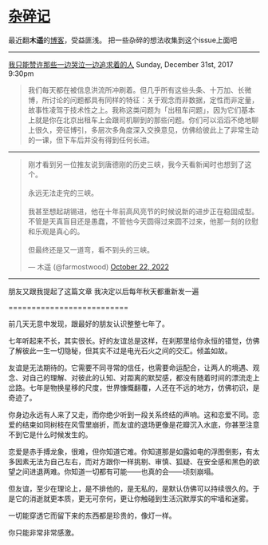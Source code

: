 # [杂碎记](https://github.com/UniqueClouds/gitblog/issues/6)

最近翻**木遥**的[博客](http://blog.farmostwood.net/)，受益匪浅。
把一些杂碎的想法收集到这个issue上面吧

---

[我只能赞许那些一边哭泣一边追求着的人](http://blog.farmostwood.net/850.html)
Sunday, December 31st, 2017 9:30pm

> 我们每天都在被信息洪流所冲刷着。但几乎所有这些头条、十万加、长微博，所讨论的问题都具有同样的特征：关于观念而非数据，定性而非定量，故事性凌驾于技术性之上。我称这类问题为「出租车问题」，因为它们基本上就是你在北京出租车上会跟司机聊到的那些问题。你们可以滔滔不绝地聊上很久，旁征博引，多层次多角度深入交换意见，仿佛给彼此上了非常生动的一课，但下车后并没有得到任何长进。

---

<blockquote class="twitter-tweet"><p lang="zh" dir="ltr">刚才看到另一位推友说到唐德刚的历史三峡，我今天看新闻时也想到了这个。<br><br>永远无法走完的三峡。<br><br>我甚至想起胡锡进，他在十年前高风亮节的时候说新的进步正在稳固成型。不管是天真盲目还是愚蠢，不管他今天圆得过来圆不过来，他那一刻的欣慰和乐观是真心的。<br><br>但最终还是又一道弯，看不到头的三峡。</p>&mdash; 木遥 (@farmostwood) <a href="https://twitter.com/farmostwood/status/1583877508906508288?ref_src=twsrc%5Etfw">October 22, 2022</a></blockquote> <script async src="https://platform.twitter.com/widgets.js" charset="utf-8"></script>

---

朋友又跟我提起了这篇文章
我决定以后每年秋天都重新发一遍

==========================

前几天无意中发现，跟最好的朋友认识整整七年了。

七年听起来不长，其实很长。好的友谊总是这样，在刹那里给你永恒的错觉，仿佛了解彼此一生一切隐秘，但其实不过是电光石火之间的交汇。倾盖如故。

友谊是无法期待的。它需要不同寻常的信任，也需要命运配合，让两人的境遇、观念、对自己的理解、对彼此的认知、对距离的默契感，都没有随着时间的漂流走上岔路。七年是物换星移的尺度，世界慷慨翻覆，人还在不远的地方，仿佛初识，是奇迹了。

你身边永远有人来了又走，而你绝少听到一段关系终结的声响。这和恋爱不同。恋爱的结束如同树枝在风雪里崩折，而友谊的退场更像是花瓣沉入水底，你甚至注意不到它是什么时候发生的。

恋爱是赤手搏龙象，很难，但你知道它难。你知道那是如露如电的浮图倒影，有太多因素无法为自己左右，而对方跟你一样挑剔、审慎、狐疑、在安全感和黑色的欲望之间进退两难。你知道一切都有可能——也真的会——顷刻崩塌。

但友谊，至少在理论上，是不排他的，是无私的，是默认仿佛可以持续很久的。于是它的消逝就更本质，更无可奈何，更让你触碰到生活沉默厚实的牢墙和迷雾。

一切能穿透它而留下来的东西都是珍贵的，像灯一样。

你只能非常非常感激。